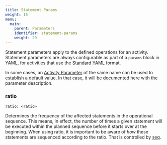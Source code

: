 ```yaml
---
title: Statement Params
weight: 15
menu:
  main:
    parent: Parameters
    identifier: statement-params
    weight: 29
---
```


Statement parameters apply to the defined operations for an activity. Statement
parameters are always configurable as part of a `params` block in YAML, for
activities that use the [Standard YAML](/user-guide/standard_yaml) format.

In some cases, an [Activity Parameter](/parameters/activity_params) of the same
name can be used to establish a default value. In that case, it will be
documented here with the parameter description. 

### ratio

`ratio: <ratio>`

Determines the frequency of the affected statements in the operational sequence.
This means, in effect, the number of times a given statement will be executed
within the planned sequence before it starts over at the beginning. When using ratio,
it is important to be aware of *how* these statements are sequenced according
to the ratio. That is controlled by [seq](/parameters/activity_params#seq).






